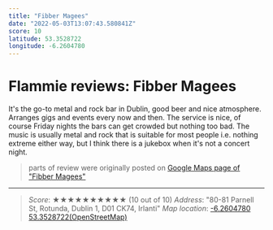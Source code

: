 ```yaml
---
title: "Fibber Magees"
date: "2022-05-03T13:07:43.580841Z"
score: 10
latitude: 53.3528722
longitude: -6.2604780
---
```

# Flammie reviews: Fibber Magees

It's the go-to metal and rock bar in Dublin, good beer and nice
atmosphere. Arranges gigs and events every now and then. The service
is nice, of course Friday nights the bars can get crowded but nothing
too bad. The music is usually metal and rock that is suitable for most
people i.e. nothing extreme either way, but I think there is a jukebox
when it's not a concert night.

> parts of review were originally posted on [Google Maps page of
  "Fibber Magees"](https://www.google.com/maps/place//data=!4m2!3m1!1s0x0:0xa9e461e298020e37)
---
> *Score*: ★★★★★★★★★★ (10 out of 10)
> *Address*: "80-81 Parnell St, Rotunda, Dublin 1, D01 CK74, Irlanti"
> *Map location*: [-6.2604780 53.3528722(OpenStreetMap)](https://www.openstreetmap.org/?mlat=53.3528722&mlon=-6.2604780&zoom=12)
